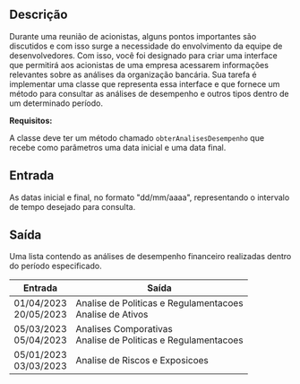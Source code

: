 ## **Descrição**

Durante uma reunião de acionistas, alguns pontos importantes são discutidos e com isso surge a necessidade do envolvimento da equipe de desenvolvedores. Com isso, você foi designado para criar uma interface que permitirá aos acionistas de uma empresa acessarem informações relevantes sobre as análises da organização bancária. Sua tarefa é implementar uma classe que representa essa interface e que fornece um método para consultar as análises de desempenho e outros tipos dentro de um determinado período.

**Requisitos:**

A classe deve ter um método chamado `obterAnalisesDesempenho` que recebe como parâmetros uma data inicial e uma data final.

## **Entrada**

As datas inicial e final, no formato "dd/mm/aaaa", representando o intervalo de tempo desejado para consulta.

## **Saída**

Uma lista contendo as análises de desempenho financeiro realizadas dentro do período especificado.

| Entrada                    | Saída                                                             |
| -------------------------- | ----------------------------------------------------------------- |
| 01/04/2023 <br> 20/05/2023 | Analise de Politicas e Regulamentacoes <br> Analise de Ativos     |
| 05/03/2023 <br> 05/04/2023 | Analises Comporativas <br> Analise de Politicas e Regulamentacoes |
| 05/01/2023 <br> 03/03/2023 | Analise de Riscos e Exposicoes                                    |
